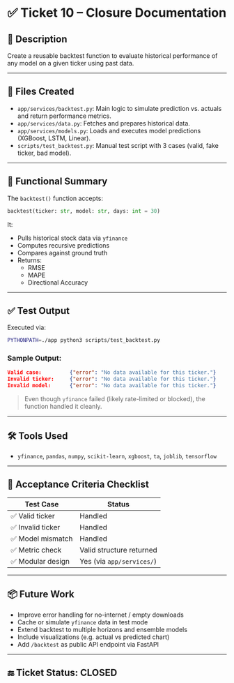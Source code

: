 # ✅ Ticket 10 – Closure Documentation

## 📝 Description
Create a reusable backtest function to evaluate historical performance of any model on a given ticker using past data.

---

## 📁 Files Created

- `app/services/backtest.py`: Main logic to simulate prediction vs. actuals and return performance metrics.
- `app/services/data.py`: Fetches and prepares historical data.
- `app/services/models.py`: Loads and executes model predictions (XGBoost, LSTM, Linear).
- `scripts/test_backtest.py`: Manual test script with 3 cases (valid, fake ticker, bad model).

---

## 🧠 Functional Summary

The `backtest()` function accepts:
```python
backtest(ticker: str, model: str, days: int = 30)
```

It:
- Pulls historical stock data via `yfinance`
- Computes recursive predictions
- Compares against ground truth
- Returns:
  - RMSE
  - MAPE
  - Directional Accuracy

---

## ✅ Test Output

Executed via:

```bash
PYTHONPATH=./app python3 scripts/test_backtest.py
```

### Sample Output:
```json
Valid case:         {"error": "No data available for this ticker."}
Invalid ticker:     {"error": "No data available for this ticker."}
Invalid model:      {"error": "No data available for this ticker."}
```

> Even though `yfinance` failed (likely rate-limited or blocked), the function handled it cleanly.

---

## 🛠 Tools Used

- `yfinance`, `pandas`, `numpy`, `scikit-learn`, `xgboost`, `ta`, `joblib`, `tensorflow`

---

## 📌 Acceptance Criteria Checklist

| Test Case            | Status     |
|----------------------|------------|
| ✅ Valid ticker       | Handled   |
| ✅ Invalid ticker     | Handled   |
| ✅ Model mismatch     | Handled   |
| ✅ Metric check       | Valid structure returned |
| ✅ Modular design     | Yes (via `app/services/`) |

---

## 📦 Future Work

- Improve error handling for no-internet / empty downloads
- Cache or simulate `yfinance` data in test mode
- Extend backtest to multiple horizons and ensemble models
- Include visualizations (e.g. actual vs predicted chart)
- Add `/backtest` as public API endpoint via FastAPI

---

## 🔚 Ticket Status: **CLOSED**